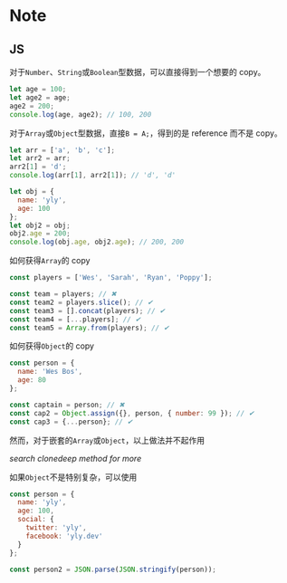 # Note

## JS

对于`Number`、`String`或`Boolean`型数据，可以直接得到一个想要的 copy。

```js
let age = 100;
let age2 = age;
age2 = 200;
console.log(age, age2); // 100, 200
```

对于`Array`或`Object`型数据，直接`B = A;`，得到的是 reference 而不是 copy。

```js
let arr = ['a', 'b', 'c'];
let arr2 = arr;
arr2[1] = 'd';
console.log(arr[1], arr2[1]); // 'd', 'd'

let obj = {
  name: 'yly',
  age: 100
};
let obj2 = obj;
obj2.age = 200;
console.log(obj.age, obj2.age); // 200, 200
```

如何获得`Array`的 copy

```js
const players = ['Wes', 'Sarah', 'Ryan', 'Poppy'];

const team = players; // ✖
const team2 = players.slice(); // ✔
const team3 = [].concat(players); // ✔
const team4 = [...players]; // ✔
const team5 = Array.from(players); // ✔
```

如何获得`Object`的 copy

```js
const person = {
  name: 'Wes Bos',
  age: 80
};

const captain = person; // ✖
const cap2 = Object.assign({}, person, { number: 99 }); // ✔
const cap3 = {...person}; // ✔
```

然而，对于嵌套的`Array`或`Object`，以上做法并不起作用

*search clonedeep method for more*

如果`Object`不是特别复杂，可以使用

```js
const person = {
  name: 'yly',
  age: 100,
  social: {
    twitter: 'yly',
    facebook: 'yly.dev'
  }
};

const person2 = JSON.parse(JSON.stringify(person));
```
